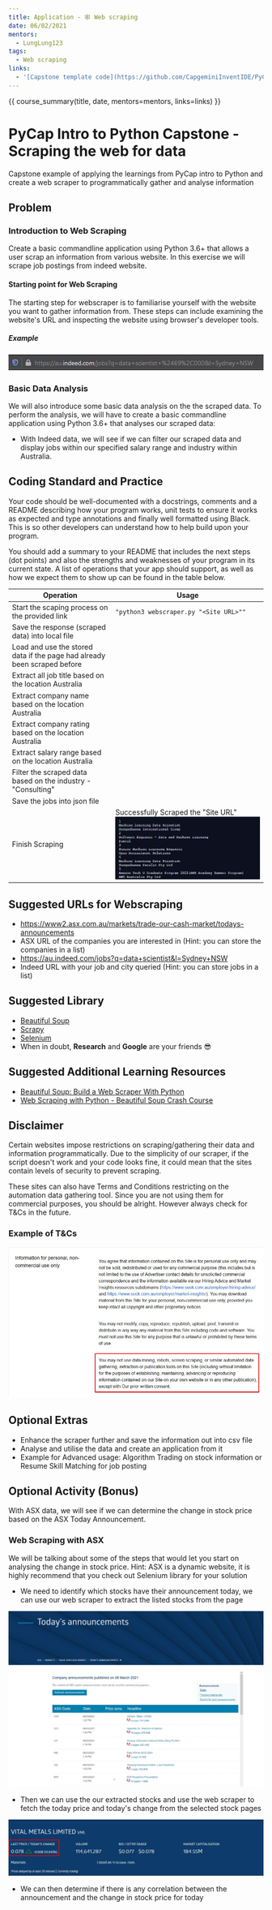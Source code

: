 ```yaml
---
title: Application - 🕸️ Web scraping
date: 06/02/2021
mentors: 
  - LungLung123
tags:
  - Web scraping
links:
  - '[Capstone template code](https://github.com/CapgeminiInventIDE/PyCap/tree/main/src/intro-to-python/capstone/web_scraping){target=_blank}'
---
```


{{ course_summary(title, date, mentors=mentors, links=links) }}

# PyCap Intro to Python Capstone - Scraping the web for data

Capstone example of applying the learnings from PyCap intro to Python and create a web scraper to programmatically gather and analyse information

## Problem

### Introduction to Web Scraping

Create a basic commandline application using Python 3.6+ that allows a user scrap an information from various website.
In this exercise we will scrape job postings from indeed website.

#### Starting point for Web Scraping

The starting step for webscraper is to familiarise yourself with the website you want to gather information from. These steps can include examining the website's URL
and inspecting the website using browser's developer tools.

##### Example

![indeed's URL](../../assets/imgs/indeed_url.png)

### Basic Data Analysis

We will also introduce some basic data analysis on the the scraped data.
To perform the analysis, we will have to create a basic commandline application using Python 3.6+ that analyses our scraped data:

- With Indeed data, we will see if we can filter our scraped data and display jobs within our specified salary range and industry within Australia.

## Coding Standard and Practice

Your code should be well-documented with a docstrings, comments and a README describing how your program works, unit tests to ensure it works as expected and type annotations and finally well formatted using Black. This is so other developers can understand how to help build upon your program.

You should add a summary to your README that includes the next steps (dot points) and also the strengths and weaknesses of your program in its current state.
A list of operations that your app should support, as well as how we expect them to show up can be found in the table below.

| Operation                                            | Usage |
|------------------------------------------------------|-------|
| Start the scaping process on the provided link | `"python3 webscraper.py "<Site URL>""` |
| Save the response (scraped data) into local file | |
| Load and use the stored data if the page had already been scraped before | |  
| Extract all job title based on the location Australia | |
| Extract company name based on the location Australia | |
| Extract company rating based on the location Australia | |
| Extract salary range based on the location Australia | |
| Filter the scraped data based on the industry - "Consulting" | |
| Save the jobs into json file | |
| Finish Scraping | Successfully Scraped the "Site URL" ![Example of scraped data from indeed](../../assets/imgs/job_scraped.jpg) |

## Suggested URLs for Webscraping

- <https://www2.asx.com.au/markets/trade-our-cash-market/todays-announcements>
- ASX URL of the companies you are interested in (Hint: you can store the companies in a list)
- <https://au.indeed.com/jobs?q=data+scientist&l=Sydney+NSW>
- Indeed URL with your job and city queried (Hint: you can store jobs in a list)

## Suggested Library

- [Beautiful Soup](https://www.crummy.com/software/BeautifulSoup/bs4/doc/)
- [Scrapy](https://scrapy.org/)
- [Selenium](https://selenium-python.readthedocs.io/)
- When in doubt, **Research** and **Google** are your friends :sunglasses:

## Suggested Additional Learning Resources

- [Beautiful Soup: Build a Web Scraper With Python](https://realpython.com/beautiful-soup-web-scraper-python/#challenges-of-web-scraping)
- [Web Scraping with Python - Beautiful Soup Crash Course](https://www.youtube.com/watch?v=XVv6mJpFOb0)

## Disclaimer

Certain websites impose restrictions on scraping/gathering their data and information programmatically.
Due to the simplicity of our scraper, if the script doesn't work and your code looks fine, it could mean that the sites contain levels of security to prevent
scraping.

These sites can also have Terms and Conditions restricting on the automation data gathering tool.
Since you are not using them for commercial purposes, you should be alright. However always check for T&Cs in the future.

### Example of T&Cs

![Seek's T&Cs](../../assets/imgs/web_scrap_TOS.jpg)

## Optional Extras

- Enhance the scraper further and save the information out into csv file
- Analyse and utilise the data and create an application from it
- Example for Advanced usage: Algorithm Trading on stock information or Resume Skill Matching for job posting

## Optional Activity (Bonus)

With ASX data, we will see if we can determine the change in stock price based on the ASX Today Announcement.

### Web Scraping with ASX

We will be talking about some of the steps that would let you start on analysing the change in stock price.
Hint: ASX is a dynamic website, it is highly recommend that you check out Selenium library for your solution

- We need to identify which stocks have their announcement today, we can use our web scraper to extract the listed stocks from the page

![Today's Announcement](../../assets/imgs/today_annoucement.jpg)

- Then we can use the our extracted stocks and use the web scraper to fetch the today price and today's change from the selected stock pages

![Example of stock page](../../assets/imgs/stock_price.jpg)

- We can then determine if there is any correlation between the announcement and the change in stock price for today
